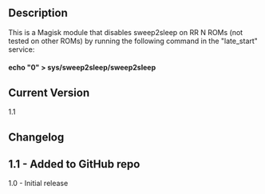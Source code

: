 ## Description
This is a Magisk module that disables sweep2sleep on RR N ROMs (not tested on other ROMs) by running the following command in the "late_start" service:

#### echo "0" > sys/sweep2sleep/sweep2sleep

## Current Version
1.1

## Changelog
1.1 - Added to GitHub repo
---
1.0 - Initial release